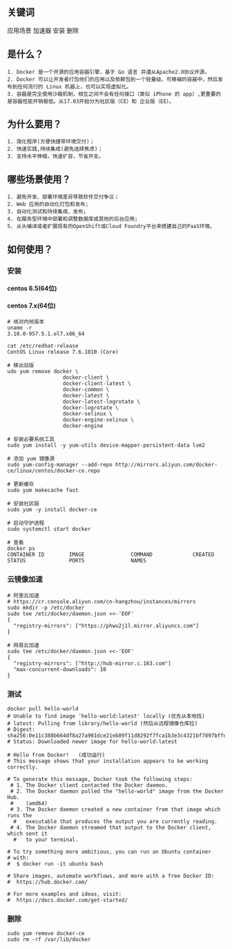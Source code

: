 ## 关键词
应用场景 加速器 安装 删除
## 是什么？
    1. Docker 是一个开源的应用容器引擎，基于 Go 语言 并遵从Apache2.0协议开源。
    2. Docker 可以让开发者打包他们的应用以及依赖包到一个轻量级、可移植的容器中，然后发布到任何流行的 Linux 机器上，也可以实现虚拟化。
    3. 容器是完全使用沙箱机制，相互之间不会有任何接口（类似 iPhone 的 app）,更重要的是容器性能开销极低。从17.03开始分为社区版（CE）和 企业版（EE）。
## 为什么要用？
    1. 简化程序(方便快捷带环境交付)；
    2. 快速实践,持续集成(避免选择焦虑)；
    3. 支持水平伸缩，快速扩容，节省开支。
## 哪些场景使用？
    1. 避免开发、部署环境差异导致软件交付争议；
    2. Web 应用的自动化打包和发布;
    3. 自动化测试和持续集成、发布;
    4. 在服务型环境中部署和调整数据库或其他的后台应用;
    5. 从头编译或者扩展现有的OpenShift或Cloud Foundry平台来搭建自己的PaaS环境。
## 如何使用？
### 安装
#### centos 6.5(64位)

#### centos 7.x(64位)
```
# 核对内核版本
uname -r
3.10.0-957.5.1.el7.x86_64

cat /etc/redhat-release 
CentOS Linux release 7.6.1810 (Core) 

# 移出旧版
udo yum remove docker \
                  docker-client \
                  docker-client-latest \
                  docker-common \
                  docker-latest \
                  docker-latest-logrotate \
                  docker-logrotate \
                  docker-selinux \
                  docker-engine-selinux \
                  docker-engine

# 安装必要系统工具
sudo yum install -y yum-utils device-mapper-persistent-data lvm2

# 添加 yum 镜像源
sudo yum-config-manager --add-repo http://mirrors.aliyun.com/docker-ce/linux/centos/docker-ce.repo

# 更新缓存
sudo yum makecache fast

# 安装社区版
sudo yum -y install docker-ce

# 启动守护进程
sudo systemctl start docker

# 查看
docker ps
CONTAINER ID        IMAGE               COMMAND             CREATED             STATUS              PORTS               NAMES
```
### 云镜像加速
```
# 阿里云加速
# https://cr.console.aliyun.com/cn-hangzhou/instances/mirrors
sudo mkdir -p /etc/docker
sudo tee /etc/docker/daemon.json <<-'EOF'
{
  "registry-mirrors": ["https://phwu2j1l.mirror.aliyuncs.com"]
}

# 网易云加速
sudo tee /etc/docker/daemon.json <<-'EOF'
{
  "registry-mirrors": ["http://hub-mirror.c.163.com"]
  "max-concurrent-downloads": 10
}
```
### 测试
```
docker pull hello-world
# Unable to find image 'hello-world:latest' locally (优先从本地找)
# latest: Pulling from library/hello-world (然后从远程镜像仓库拉)
# Digest: sha256:0e11c388b664df8a27a901dce21eb89f11d8292f7fca1b3e3c4321bf7897bffe
# Status: Downloaded newer image for hello-world:latest

# Hello from Docker!   (成功运行)
# This message shows that your installation appears to be working correctly.

# To generate this message, Docker took the following steps:
 # 1. The Docker client contacted the Docker daemon.
 # 2. The Docker daemon pulled the "hello-world" image from the Docker Hub.
 #    (amd64)
 # 3. The Docker daemon created a new container from that image which runs the
  #   executable that produces the output you are currently reading.
 # 4. The Docker daemon streamed that output to the Docker client, which sent it
  #   to your terminal.

# To try something more ambitious, you can run an Ubuntu container
# with:
#  $ docker run -it ubuntu bash

# Share images, automate workflows, and more with a free Docker ID:
#  https://hub.docker.com/

# For more examples and ideas, visit:
#  https://docs.docker.com/get-started/
```
### 删除
```
sudo yum remove docker-ce
sudo rm -rf /var/lib/docker
```
